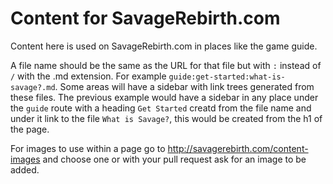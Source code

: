 Content for SavageRebirth.com
=================

Content here is used on SavageRebirth.com in places like the game guide.

A file name should be the same as the URL for that file but with `:` instead of `/` with the .md extension. For example `guide:get-started:what-is-savage?.md`. 
Some areas will have a sidebar with link trees generated from these files. The previous example would have a sidebar in any place under the `guide` route with a heading `Get Started` creatd from the file name and under it link to the file `What is Savage?`, this would be created from the h1 of the page. 

For images to use within a page go to http://savagerebirth.com/content-images and choose one or with your pull request ask for an image to be added.
